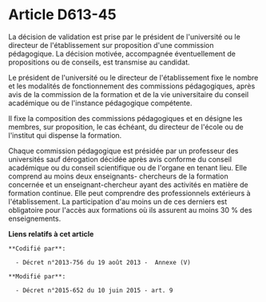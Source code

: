 # Article D613-45

La décision de validation est prise par le président de l'université ou le directeur de l'établissement sur proposition d'une
commission pédagogique. La décision motivée, accompagnée éventuellement de propositions ou de conseils, est transmise au
candidat.

Le président de l'université ou le directeur de l'établissement fixe le nombre et les modalités de fonctionnement des
commissions pédagogiques, après avis de la commission de la formation et de la vie universitaire du conseil académique  ou de
l'instance pédagogique compétente.

Il fixe la composition des commissions pédagogiques et en désigne les membres, sur proposition, le cas échéant, du directeur
de l'école ou de l'institut qui dispense la formation.

Chaque commission pédagogique est présidée par un professeur des universités sauf dérogation décidée après avis conforme du
conseil académique ou du conseil scientifique ou de l'organe en tenant lieu. Elle comprend au moins deux enseignants-
chercheurs de la formation concernée et un enseignant-chercheur ayant des activités en matière de formation continue. Elle
peut comprendre des professionnels extérieurs à l'établissement. La participation d'au moins un de ces derniers est
obligatoire pour l'accès aux formations où ils assurent au moins 30 % des enseignements.

**Liens relatifs à cet article**

	**Codifié par**:

	  - Décret n°2013-756 du 19 août 2013 -  Annexe (V)

	**Modifié par**:

	  - Décret n°2015-652 du 10 juin 2015 - art. 9
